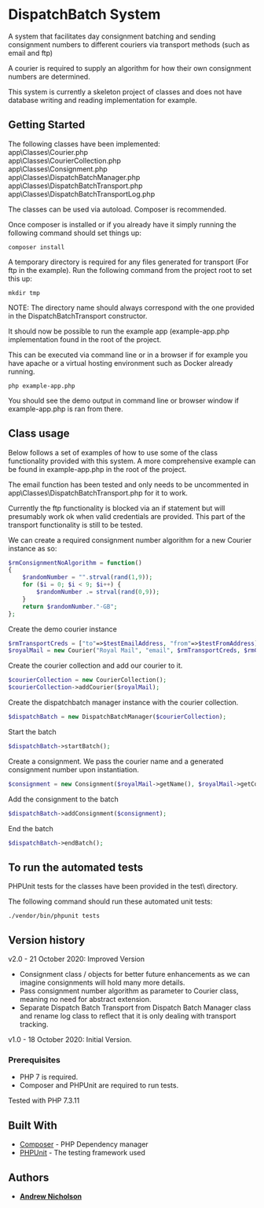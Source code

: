 # DispatchBatch System

A system that facilitates day consignment batching and sending consignment
    numbers to different couriers via transport methods (such as email and ftp)

A courier is required to supply an algorithm for how their own consignment
    numbers are determined.

This system is currently a skeleton project of classes and does not have database
    writing and reading implementation for example.

## Getting Started
The following classes have been implemented:\
app\Classes\Courier.php\
app\Classes\CourierCollection.php\
app\Classes\Consignment.php\
app\Classes\DispatchBatchManager.php\
app\Classes\DispatchBatchTransport.php\
app\Classes\DispatchBatchTransportLog.php


The classes can be used via autoload. Composer is recommended.

Once composer is installed or if you already have it simply running the following command should set things up:
```console
composer install
```

A temporary directory is required for any files generated for transport (For ftp in the example). Run the following
command from the project root to set this up:
```console
mkdir tmp
```

NOTE: The directory name should always correspond with the one provided in the DispatchBatchTransport constructor.

It should now be possible to run the example app (example-app.php implementation found in the root of the project.

This can be executed via command line or in a browser if for example you have apache or
    a virtual hosting environment such as Docker already running.

```console
php example-app.php
```

You should see the demo output in command line or browser window if example-app.php is ran from there.

## Class usage
Below follows a set of examples of how to use some of the class functionality provided with this system.
A more comprehensive example can be found in example-app.php in the root of the project.

The email function has been tested and only needs to be uncommented in\
app\Classes\DispatchBatchTransport.php for it to work.

Currently the ftp functionality is blocked via an if statement but will presumably work ok when
    valid credentials are provided. This part of the transport functionality is still to be tested.

We can create a required consignment number algorithm for a new Courier instance as so:
```php
$rmConsignmentNoAlgorithm = function()
{
	$randomNumber = "".strval(rand(1,9));
	for ($i = 0; $i < 9; $i++) {
		$randomNumber .= strval(rand(0,9));
	}
	return $randomNumber."-GB";
};
```

Create the demo courier instance
```php
$rmTransportCreds = ["to"=>$testEmailAddress, "from"=>$testFromAddress];
$royalMail = new Courier("Royal Mail", "email", $rmTransportCreds, $rmConsignmentNoAlgorithm);
```

Create the courier collection and add our courier to it.
```php
$courierCollection = new CourierCollection();
$courierCollection->addCourier($royalMail);
```

Create the dispatchbatch manager instance with the courier collection.
```php
$dispatchBatch = new DispatchBatchManager($courierCollection);
```

Start the batch
```php
$dispatchBatch->startBatch();
```

Create a consignment. We pass the courier name and a generated consignment number upon
instantiation.
```php
$consignment = new Consignment($royalMail->getName(), $royalMail->getConsignmentNumber());
```

Add the consignment to the batch
```php
$dispatchBatch->addConsignment($consignment);
```

End the batch
```php
$dispatchBatch->endBatch();
```

##	To run the automated tests
PHPUnit tests for the classes have been provided in the test\ directory.

The following command should run these automated unit tests:
```console
./vendor/bin/phpunit tests
```
## Version history
v2.0 - 21 October 2020: Improved Version
- Consignment class / objects for better future enhancements as we
        can imagine consignments will hold many more details.
- Pass consignment number algorithm as parameter to Courier class,
        meaning no need for abstract extension.
- Separate Dispatch Batch Transport from Dispatch Batch Manager class and
        rename log class to reflect that it is only dealing with transport tracking.    

v1.0 - 18 October 2020: Initial Version. 

### Prerequisites
- PHP 7 is required.
- Composer and PHPUnit are required to run tests.

Tested with PHP 7.3.11

## Built With

* [Composer](https://getcomposer.org/) - PHP Dependency manager
* [PHPUnit](https://phpunit.de/) - The testing framework used

## Authors

* **[Andrew Nicholson](https://github.com/agdnicholson)**
